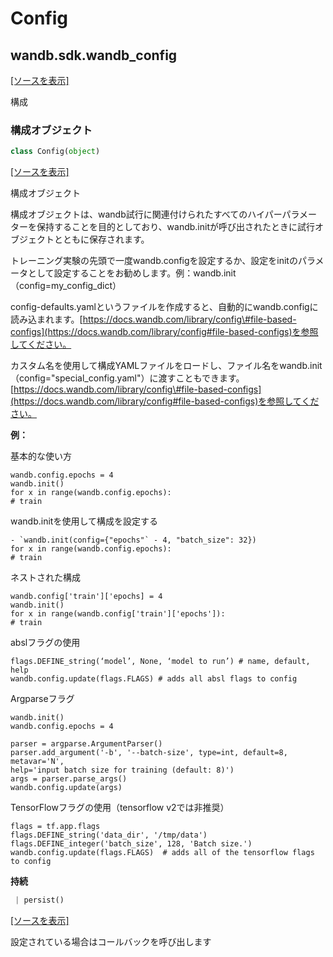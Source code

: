 # Config

## wandb.sdk.wandb\_config

 [\[ソースを表示\]](https://github.com/wandb/client/blob/4a4de49c33117fcbb069439edeb509d54fd41176/wandb/sdk/wandb_config.py#L3)

 構成

###  構成オブジェクト

```python
class Config(object)
```

 [\[ソースを表示\]](https://github.com/wandb/client/blob/4a4de49c33117fcbb069439edeb509d54fd41176/wandb/sdk/wandb_config.py#L28)

 構成オブジェクト

構成オブジェクトは、wandb試行に関連付けられたすべてのハイパーパラメーターを保持することを目的としており、wandb.initが呼び出されたときに試行オブジェクトとともに保存されます。

トレーニング実験の先頭で一度wandb.configを設定するか、設定をinitのパラメータとして設定することをお勧めします。例：wandb.init（config=my\_config\_dict）

config-defaults.yamlというファイルを作成すると、自動的にwandb.configに読み込まれます。[https://docs.wandb.com/library/config\#file-based-configs](https://docs.wandb.com/library/config#file-based-configs)を参照してください。

  
カスタム名を使用して構成YAMLファイルをロードし、ファイル名をwandb.init（config="special\_config.yaml"）に渡すこともできます。[https://docs.wandb.com/library/config\#file-based-configs](https://docs.wandb.com/library/config#file-based-configs)を参照してください。

**例：**

 基本的な使い方

```text
wandb.config.epochs = 4
wandb.init()
for x in range(wandb.config.epochs):
# train
```

 wandb.initを使用して構成を設定する

```text
- `wandb.init(config={"epochs"` - 4, "batch_size": 32})
for x in range(wandb.config.epochs):
# train
```

 ネストされた構成

```text
wandb.config['train']['epochs] = 4
wandb.init()
for x in range(wandb.config['train']['epochs']):
# train
```

abslフラグの使用

```text
flags.DEFINE_string(‘model’, None, ‘model to run’) # name, default, help
wandb.config.update(flags.FLAGS) # adds all absl flags to config
```

 Argparseフラグ

```text
wandb.init()
wandb.config.epochs = 4

parser = argparse.ArgumentParser()
parser.add_argument('-b', '--batch-size', type=int, default=8, metavar='N',
help='input batch size for training (default: 8)')
args = parser.parse_args()
wandb.config.update(args)
```

TensorFlowフラグの使用（tensorflow v2では非推奨）

```text
flags = tf.app.flags
flags.DEFINE_string('data_dir', '/tmp/data')
flags.DEFINE_integer('batch_size', 128, 'Batch size.')
wandb.config.update(flags.FLAGS)  # adds all of the tensorflow flags to config
```

 **持続**

```python
 | persist()
```

 [\[ソースを表示\]](https://github.com/wandb/client/blob/4a4de49c33117fcbb069439edeb509d54fd41176/wandb/sdk/wandb_config.py#L163)

設定されている場合はコールバックを呼び出します

